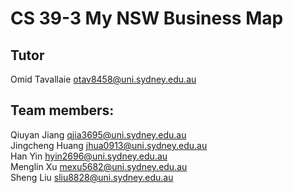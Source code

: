 # CS 39-3 My NSW Business Map
 
## Tutor
Omid Tavallaie <otav8458@uni.sydney.edu.au>

## Team members:
Qiuyan Jiang <qjia3695@uni.sydney.edu.au> \
Jingcheng Huang <jhua0913@uni.sydney.edu.au> \
Han Yin <hyin2696@uni.sydney.edu.au> \
Menglin Xu <mexu5682@uni.sydney.edu.au> \
Sheng Liu <sliu8828@uni.sydney.edu.au> 



